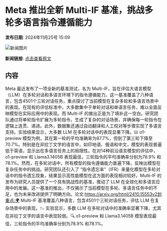 # ​Meta 推出全新 Multi-IF 基准，挑战多轮多语言指令遵循能力

**发布日期**: 2024年11月25号 15:09

![新闻图片](https://upload.chinaz.com/2024/1125/6386814410450554243622513.png)

**新闻链接**: [点击查看原文](https://www.aibase.com/zh/news/13456)

## 内容

Meta 最近发布了一项全新的基准测试，名为 Multi-IF，旨在评估大语言模型（LLM）在多轮对话和多语言环境下的指令遵循能力。这一基准覆盖了八种语言，包含4501个三轮对话任务，重点探讨了当前模型在复杂多轮和多语言场景中的表现。在现有的评估标准中，大多数集中于单轮对话和单语言任务，难以全面反映模型在实际应用中的表现。而 Multi-IF 的推出正是为了填补这一空白。研究团队通过将单轮指令扩展为多轮指令，生成了复杂的对话场景，并确保每一轮指令在逻辑上连贯、递进。此外，数据集还通过自动翻译和人工校对等步骤实现了多语言支持。实验结果显示，大多数 LLM 在多轮对话中的表现显著下降。以 o1-preview 模型为例，其在第一轮的平均准确率为87.7%，但到了第三轮下降至70.7%。特别是在非拉丁文字的语言中，如印地语、俄语和中文，模型的表现普遍低于英语，显示出在多语言任务上的局限性。在对14种前沿语言模型的评估中，o1-preview 和 Llama3.1405B 表现最佳，三轮指令的平均准确率分别为78.9% 和78.1%。然而，在多轮对话中，所有模型的指令遵循能力普遍下降，反映出模型在复杂任务中的挑战。研究团队还引入了 “指令遗忘率”（IFR）来量化模型在多轮对话中的指令遗忘现象，结果显示高性能模型在这方面的表现相对较好。Multi-IF 的发布为研究人员提供了一个具有挑战性的基准，推动了 LLM 在全球化和多语言应用中的发展。这一基准的推出，不仅揭示了当前模型在多轮、多语言任务中的不足，也为未来改进提供了明确方向。论文:https://arxiv.org/html/2410.15553v2划重点:🌍 Multi-IF 基准覆盖八种语言，包含4501个三轮对话任务，评估 LLM 在复杂场景中的表现。📉 实验显示，多数 LLM 在多轮对话中的准确率显著下降，尤其在非拉丁文字的语言中表现较弱。🔍 o1-preview 和 Llama3.1405B 模型表现最佳，三轮指令的平均准确率分别为78.9% 和78.1%。
